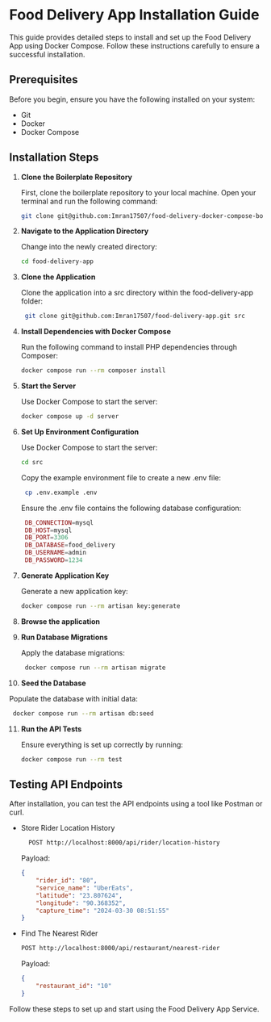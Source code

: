 # Food Delivery App Installation Guide

This guide provides detailed steps to install and set up the Food Delivery App using Docker Compose. Follow these instructions carefully to ensure a successful installation.

## Prerequisites

Before you begin, ensure you have the following installed on your system:

- Git
- Docker
- Docker Compose

## Installation Steps

1. **Clone the Boilerplate Repository**

   First, clone the boilerplate repository to your local machine. Open your terminal and run the following command:

   ```bash
   git clone git@github.com:Imran17507/food-delivery-docker-compose-boilerplate.git food-delivery-app
   ```

2. **Navigate to the Application Directory**
   
   Change into the newly created directory:
   
   ```bash
   cd food-delivery-app
   ```

3. **Clone the Application**
   
   Clone the application into a src directory within the food-delivery-app folder:
   
   ```bash
    git clone git@github.com:Imran17507/food-delivery-app.git src
   ```

4. **Install Dependencies with Docker Compose**
   
   Run the following command to install PHP dependencies through Composer:
   
   ```bash
   docker compose run --rm composer install
   ```
  
5. **Start the Server**
   
   Use Docker Compose to start the server:
   
   ```bash
   docker compose up -d server
   ```
   
6. **Set Up Environment Configuration**
   
   Use Docker Compose to start the server:
   
   ```bash
   cd src
   ```
   
   Copy the example environment file to create a new .env file:
   
   ```bash
    cp .env.example .env
    ```
   
   Ensure the .env file contains the following database configuration:
   
   ```php
    DB_CONNECTION=mysql
    DB_HOST=mysql
    DB_PORT=3306
    DB_DATABASE=food_delivery
    DB_USERNAME=admin
    DB_PASSWORD=1234
   ```

7. **Generate Application Key**
   
   Generate a new application key:
    
	```bash
    docker compose run --rm artisan key:generate
    ```

8. **Browse the application**

9. **Run Database Migrations**
   
   Apply the database migrations:
   
   ```bash
    docker compose run --rm artisan migrate
    ```

10. **Seed the Database**
   
   Populate the database with initial data:
   
   ```bash
    docker compose run --rm artisan db:seed
   ```

11. **Run the API Tests**
    
	Ensure everything is set up correctly by running:
    
	```bash
    docker compose run --rm test
    ```
	
## Testing API Endpoints

After installation, you can test the API endpoints using a tool like Postman or curl.

- Store Rider Location History
  ```bash
    POST http://localhost:8000/api/rider/location-history
  ```
  Payload:

	```json
	{
		"rider_id": "80",
		"service_name": "UberEats",
		"latitude": "23.807624",
		"longitude": "90.368352",
		"capture_time": "2024-03-30 08:51:55"
	}
	```

- Find The Nearest Rider
	```bash
	POST http://localhost:8000/api/restaurant/nearest-rider
	```
  Payload:

	```json
	{
		"restaurant_id": "10"
	}
	```

Follow these steps to set up and start using the Food Delivery App Service.
